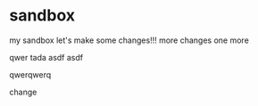 # sandbox
my sandbox
let's make some changes!!!
more changes
one more


qwer
tada
asdf
asdf

qwerqwerq


change
